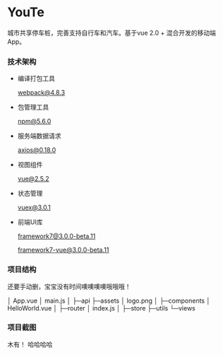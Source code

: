 # YouTe 

城市共享停车桩，完善支持自行车和汽车。基于vue 2.0 + 混合开发的移动端App。

### 技术架构

- 编译打包工具

  webpack@4.8.3

- 包管理工具

  npm@5.6.0

- 服务端数据请求

  axios@0.18.0

- 视图组件

  vue@2.5.2

- 状态管理

  vuex@3.0.1

- 前端UI库

  framework7@3.0.0-beta.11

  framework7-vue@3.0.0-beta.11

### 项目结构

还要手动删，宝宝没有时间噢噢噢噢哦哦哦！

│  App.vue
│  main.js
│
├─api
├─assets
│      logo.png
│
├─components
│      HelloWorld.vue
│
├─router
│      index.js
│
├─store
├─utils
└─views

### 项目截图

木有！ 哈哈哈哈